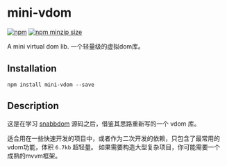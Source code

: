 # mini-vdom

[![npm](https://img.shields.io/npm/v/mini-vdom.svg)](https://www.npmjs.com/package/mini-vdom) [![npm minzip size](https://img.shields.io/bundlephobia/minzip/mini-vdom.svg?label=npm%20minzip%20size)](https://www.npmjs.com/package/mini-vdom)

A mini virtual dom lib. 一个轻量级的虚拟dom库。

## Installation

    npm install mini-vdom --save

## Description

这是在学习 [snabbdom](https://github.com/snabbdom/snabbdom) 源码之后，借鉴其思路重新写的一个 vdom 库。

适合用在一些快速开发的项目中，或者作为二次开发的依赖，只包含了最常用的vdom功能，体积 `6.7kb` 超轻量。 如果需要构造大型复杂项目，你可能需要一个成熟的mvvm框架。
